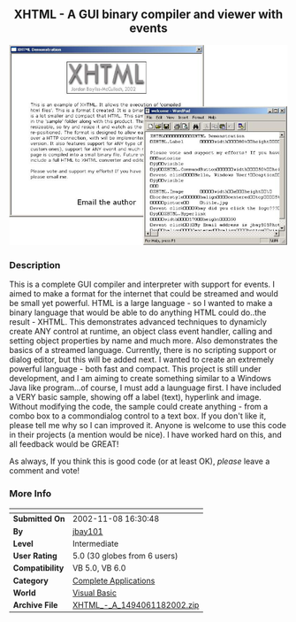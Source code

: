 ﻿<div align="center">

## XHTML \- A GUI binary compiler and viewer with events

<img src="PIC20021182026516994.JPG">
</div>

### Description

This is a complete GUI compiler and interpreter with support for events. I aimed to make a format for the internet that could be streamed and would be small yet powerful. HTML is a large language - so I wanted to make a binary language that would be able to do anything HTML could do..the result - XHTML. This demonstrates advanced techniques to dynamicly create ANY control at runtime, an object class event handler, calling and setting object properties by name and much more. Also demonstrates the basics of a streamed language. Currently, there is no scripting support or dialog editor, but this will be added next. I wanted to create an extremely powerful language - both fast and compact. This project is still under development, and I am aiming to create something similar to a Windows Java like program...of course, I must add a launguage first. I have included a VERY basic sample, showing off a label (text), hyperlink and image. Without modifying the code, the sample could create anything - from a combo box to a commondialog control to a text box. If you don't like it, please tell me why so I can improved it. Anyone is welcome to use this code in their projects (a mention would be nice). I have worked hard on this, and all feedback would be GREAT!

As always, If you think this is good code (or at least OK), *please* leave a comment and vote!
 
### More Info
 


<span>             |<span>
---                |---
**Submitted On**   |2002-11-08 16:30:48
**By**             |[jbay101](https://github.com/Planet-Source-Code/PSCIndex/blob/master/ByAuthor/jbay101.md)
**Level**          |Intermediate
**User Rating**    |5.0 (30 globes from 6 users)
**Compatibility**  |VB 5\.0, VB 6\.0
**Category**       |[Complete Applications](https://github.com/Planet-Source-Code/PSCIndex/blob/master/ByCategory/complete-applications__1-27.md)
**World**          |[Visual Basic](https://github.com/Planet-Source-Code/PSCIndex/blob/master/ByWorld/visual-basic.md)
**Archive File**   |[XHTML\_\-\_A\_1494061182002\.zip](https://github.com/Planet-Source-Code/jbay101-xhtml-a-gui-binary-compiler-and-viewer-with-events__1-40535/archive/master.zip)








